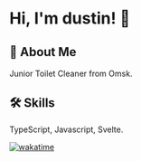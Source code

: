 <!--START_SECTION:waka-->

# Hi, I'm dustin! 👋
## 🚀 About Me

Junior Toilet Cleaner from Omsk.


## 🛠 Skills
TypeScript, Javascript, Svelte.


<a href="https://wakatime.com/share/@a2fac890-1341-43ae-8d6b-2da27218c6a3/dfb6ddda-3ee2-4910-80a3-c78b4e972e30.svg"><img src="https://wakatime.com/share/@a2fac890-1341-43ae-8d6b-2da27218c6a3/dfb6ddda-3ee2-4910-80a3-c78b4e972e30.svg" alt="wakatime"></a>
<!--END_SECTION:waka-->
